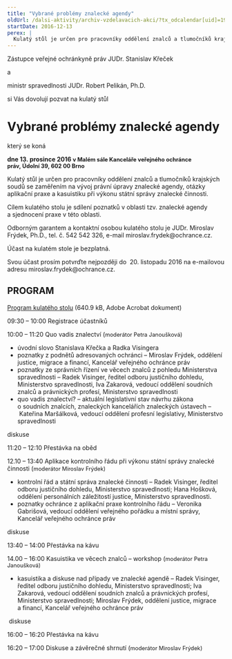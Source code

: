 ```yaml
---
title: "Vybrané problémy znalecké agendy"
oldUrl: /dalsi-aktivity/archiv-vzdelavacich-akci/?tx_odcalendar[uid]=196&cHash=59a18de35c1bd554cd3bfb5bab0fcdfb
startDate: 2016-12-13
perex: |
  Kulatý stůl je určen pro pracovníky oddělení znalců a tlumočníků krajských soudů se zaměřením na vývoj právní úpravy znalecké agendy, otázky aplikační praxe a kasuistiku při výkonu státní správy znalecké činnosti.
---
```


<p>Zástupce veřejné ochránkyně práv JUDr. Stanislav Křeček</p>
<p>a</p>
<p>ministr spravedlnosti JUDr. Robert Pelikán, Ph.D. </p>
<p>si Vás dovolují pozvat na kulatý stůl</p> <h1>Vybrané problémy znalecké agendy </h1>
<p>který se koná</p>
<p><b>dne 13. prosince 2016 <span style="font-size: 12.8px;">v Malém sále </span><span style="font-size: 12.8px;">Kanceláře veřejného ochránce práv, </span><span style="font-size: 12.8px;">Údolní 39, 602 00 Brno</span></b></p>
<p>Kulatý stůl je určen pro pracovníky oddělení znalců a tlumočníků krajských soudů se zaměřením na vývoj právní úpravy znalecké agendy, otázky aplikační praxe a kasuistiku při výkonu státní správy znalecké činnosti.</p>
<p>Cílem kulatého stolu je sdílení poznatků v oblasti tzv. znalecké agendy a sjednocení praxe v této oblasti.</p>
<p>Odborným garantem a kontaktní osobou kulatého stolu je JUDr. Miroslav Frýdek, Ph.D., tel. č. 542 542 326, e-mail miroslav.frydek@ochrance.cz. </p>
<p>Účast na kulatém stole je bezplatná. </p>
<p>Svou účast prosím potvrďte nejpozději do  20. listopadu 2016 na e-mailovou adresu miroslav.frydek@ochrance.cz. </p> <h2>PROGRAM</h2><p><a href="/uploads-import/Konference/Konference_2016/KS-znalectvi.pdf" target="_blank">Program kulatého stolu</a> (640.9 kB, Adobe Acrobat dokument)</p>
<p>09:30 – 10:00 Registrace účastníků </p>
<p>10:00 – 11:20 Quo vadis znalectví (<span style="font-size: 12.8px;">moderátor Petra Janoušková)</span></p> <ul><li>úvodní slovo Stanislava Křečka a Radka Visingera</li><li>poznatky z podnětů adresovaných ochránci – Miroslav Frýdek, oddělení justice, migrace a financí, Kancelář veřejného ochránce práv</li><li>poznatky ze správních řízení ve věcech znalců z pohledu Ministerstva spravedlnosti – Radek Visinger, ředitel odboru justičního dohledu, Ministerstvo spravedlnosti, Iva Zakarová, vedoucí oddělení soudních znalců a právnických profesí, Ministerstvo spravedlnosti</li><li>quo vadis znalectví? – aktuální legislativní stav návrhu zákona o soudních znalcích, znaleckých kancelářích znaleckých ústavech – Kateřina Maršálková, vedoucí oddělení profesní legislativy, Ministerstvo spravedlnosti</li></ul>
<p>diskuse</p>
<p>11:20 – 12:10 Přestávka na oběd </p>
<p>12.10 – 13:40 Aplikace kontrolního řádu při výkonu státní správy znalecké činnosti (<span style="font-size: 12.8px;">moderátor Miroslav Frýdek)</span></p><ul><li>kontrolní řád a státní správa znalecké činnosti – Radek Visinger, ředitel odboru justičního dohledu, Ministerstvo spravedlnosti; Hana Hošková, oddělení personálních záležitostí justice, Ministerstvo spravedlnosti.</li><li>poznatky ochránce z aplikační praxe kontrolního řádu – Veronika Gabrišová, vedoucí oddělení veřejného pořádku a místní správy, Kancelář veřejného ochránce práv</li></ul>
<p>diskuse<span style="font-size: 12.8px;"> </span></p>
<p>13:40 – 14:00 Přestávka na kávu </p>
<p>14.00 – 16:00 Kasuistika ve věcech znalců – workshop (<span style="font-size: 12.8px;">moderátor Petra Janoušková)</span></p><ul><li>kasuistika a diskuse nad případy ve znalecké agendě – Radek Visinger, ředitel odboru justičního dohledu, Ministerstvo spravedlnosti; Iva Zakarová, vedoucí oddělení soudních znalců a právnických profesí, Ministerstvo spravedlnosti; Miroslav Frýdek, oddělení justice, migrace a financí, Kancelář veřejného ochránce práv</li></ul>
<p> diskuse</p>
<p>16:00 – 16:20 Přestávka na kávu </p>
<p>16:20 – 17:00 Diskuse a závěrečné shrnutí (<span style="font-size: 12.8px;">moderátor Miroslav Frýdek)</span></p>
<p> </p>
<p> </p>

